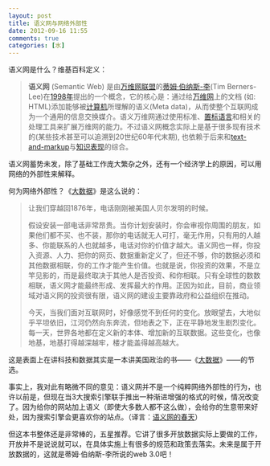 ```yaml
---
layout: post
title: 语义网与网络外部性
date: 2012-09-16 11:55
comments: true
categories: [水]
---
```


语义网是什么？维基百科定义：
<blockquote><strong>语义网</strong> (Semantic Web) 是由<a title="万维网联盟" href="http://zh.wikipedia.org/wiki/%E4%B8%87%E7%BB%B4%E7%BD%91%E8%81%94%E7%9B%9F">万维网联盟</a>的<a title="蒂姆·伯纳斯-李" href="http://zh.wikipedia.org/wiki/%E8%92%82%E5%A7%86%C2%B7%E4%BC%AF%E7%BA%B3%E6%96%AF-%E6%9D%8E">蒂姆·伯纳斯-李</a>(Tim Berners-Lee)在<a title="1998年" href="http://zh.wikipedia.org/wiki/1998%E5%B9%B4">1998年</a>提出的一个概念，它的核心是：通过给<a title="万维网" href="http://zh.wikipedia.org/wiki/%E4%B8%87%E7%BB%B4%E7%BD%91">万维网</a>上的文档 (如: HTML)添加能够被<a title="计算机" href="http://zh.wikipedia.org/wiki/%E8%AE%A1%E7%AE%97%E6%9C%BA">计算机</a>所理解的语义(Meta data)，从而使整个互联网成为一个通用的信息交换媒介。语义万维网通过使用标准、<a title="置标语言" href="http://zh.wikipedia.org/wiki/%E7%BD%AE%E6%A0%87%E8%AF%AD%E8%A8%80">置标语言</a>和相关的处理工具来扩展万维网的能力。不过语义网概念实际上是基于很多现有技术的(某些技术甚至可以追溯到20世纪60年代末期), 也依赖于后来和<a title="XML" href="http://zh.wikipedia.org/wiki/XML">text-and-markup</a>与<a title="知识表现" href="http://zh.wikipedia.org/wiki/%E7%9F%A5%E8%AF%86%E8%A1%A8%E7%8E%B0">知识表现</a>的综合。</blockquote>
语义网蓄势未发，除了基础工作庞大繁杂之外，还有一个经济学上的原因，可以用网络的外部性来解释。

何为网络外部性？《<a href="http://union.dangdang.com/transfer.php?sys_id=1&amp;ad_type=10&amp;from=P-298749&amp;backurl=http%3A%2F%2Fproduct.dangdang.com%2Fproduct.aspx%3Fproduct_id%3D22788285" target="_blank">大数据</a>》是这么说的：
<blockquote>让我们穿越回1876年，电话刚刚被美国人贝尔发明的时候。

假设安装一部电话非常昂贵。当你计划安装时，你会审视你周围的朋友，如果他们都不买、也不装，那你的电话就无人可打，毫无作用，只有用的人越多、你能联系的人也就越多，电话对你的价值才越大。语义网也一样，你投入资源、人力、把你的网页、数据重新定义了，但还不够，你的数据必须和其他数据相联，你的工作才能产生价值。也就是说，你投资的效果，不是立竿见影的，而是最终取决于其他人是否投资、和你相联。只有全球性的数数相联，语义网才能最终形成、发挥最大的作用。正因为如此，目前，商业领域对语义网的投资很有限，语义网的建设主要靠政府和公益组织在推动。

今天，当我们面对互联网时，好像感觉不到任何的变化。放眼望去，大地似乎平坦依旧，江河仍然向东奔流，但地表之下，正在平静地发生剧烈变化。每一天，世界各地都在定义新的本体、增加新的互联数据。这些变化，也像地基，地基打得越深越牢，楼才能盖得越高越大。</blockquote>
这是表面上在讲科技和数据其实是一本讲美国政治的书——《<a href="http://union.dangdang.com/transfer.php?sys_id=1&amp;ad_type=10&amp;from=P-298749&amp;backurl=http%3A%2F%2Fproduct.dangdang.com%2Fproduct.aspx%3Fproduct_id%3D22788285" target="_blank">大数据</a>》——的节选。

事实上，我对此有略微不同的意见：语义网并不是一个纯粹网络外部性的行为，也许以前是，但现在当3大搜索引擎联手推出一种渐进增强的格式的时候，情况改变了。因为给你的网站加上语义（即使大多数人都不这么做），会给你的生意带来好处，因为搜索引擎会更喜欢你的站点。（译言：<a href="http://select.yeeyan.org/view/163202/204263">语义网的春天</a>）

但这本书整体还是非常棒的，五星推荐。它讲了很多开放数据实际上要做的工作，开放并不是说说就可以，在具体实施上有很多的规范和政策去落实。未来是属于开放数据的，这就是蒂姆·伯纳斯-李所说的web 3.0吧！

